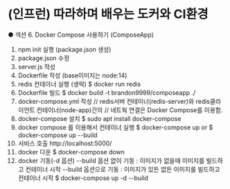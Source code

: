 # (인프런) 따라하며 배우는 도커와 CI환경  
● 섹션 6. Docker Compose 사용하기 (ComposeApp)

1) npm init 실행 (package.json 생성)
2) package.json 수정
3) server.js 작성
4) Dockerfile 작성 (base이미지는 node:14)
5) redis 컨테이너 실행 (생략)
    $ docker run redis
6) Dockerfile 빌드
    $ docker build -t brandon9999/composeapp ./
7) docker-compose.yml 작성
   // redis서버 컨테이너(redis-server)와 redis클라이언트 컨테이너(node-app)간의
   // 네트웍 연결은 Docker Compose를 이용함.
8) docker-compose 설치
    $ sudo apt install docker-compose
9) docker compose 를 이용해서 컨테이너 실행
    $ docker-compose up
    or
    $ docker-compose up --build
10) 서비스 호출
    http://localhost:5000/
11) docker 다운
    $ docker-compose down
12) docker 기동(-d 옵션)
    --build 옵션 없이 기동 : 이미지가 없을때 이미지를 빌드하고 컨테이너 시작
    --build 옵션으로 기동 : 이미지가 있든 없든 이미지를 빌드하고 컨테이너 시작
    $ docker-compose up -d --build